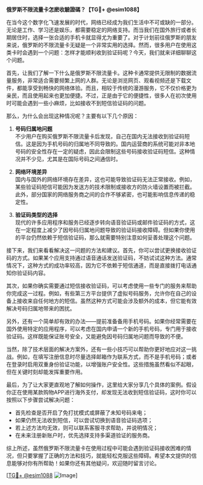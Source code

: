 **俄罗斯不限流量卡怎麽收驗證碼？【TG💪+ @esim1088】**

在当今这个数字化飞速发展的时代，网络已经成为我们生活中不可或缺的一部分。无论是工作、学习还是娱乐，都需要稳定的网络支持。而当我们在国外旅行或者长期居住时，选择一张合适的手机卡就显得尤为重要了。对于计划前往俄罗斯的朋友来说，俄罗斯的不限流量卡无疑是一个非常实用的选择。然而，很多用户在使用这类卡时会遇到一个问题：怎样才能顺利收到验证码呢？今天，我们就来详细聊聊这个问题。

首先，让我们了解一下什么是俄罗斯不限流量卡。这种卡通常提供无限制的数据流量服务，非常适合需要频繁上网的人群。无论是浏览网页、观看视频还是下载文件，都能享受到畅快的网络体验。而且，相较于传统的漫游服务，它不仅价格更为亲民，而且使用起来也更加便捷。不过，正是由于它的便捷性，很多人在初次使用时可能会遇到一些小麻烦，比如接收不到短信验证码的问题。

那么，为什么会出现这种情况呢？主要有以下几个原因：

1. **号码归属地问题**  
   不少用户在购买俄罗斯不限流量卡后发现，自己在国内无法接收到验证码短信。这是因为手机号码的归属地不同导致的。国内运营商的系统可能对非本地号码的安全性存在一定的疑虑，因此会限制这些号码接收验证码短信。这种情况并不少见，尤其是在国际号码之间通信时。

2. **网络环境差异**  
   国内与国外的网络环境存在差异，这也可能导致验证码无法正常接收。例如，某些验证码短信可能因为发送方的技术限制或接收方的防火墙设置而被拦截。此外，部分国家的网络服务商之间的合作不够紧密，也可能影响信息传递的稳定性。

3. **验证码类型的选择**  
   现代的许多应用程序和服务已经逐步转向语音验证码或邮件验证码的方式，这在一定程度上减少了因号码归属地问题导致的验证码接收障碍。但如果你使用的平台仍然依赖于短信验证码，那么就需要特别注意如何妥善处理这个问题。

接下来，我们来看看解决这一问题的方法和建议。首先，你可以尝试更换接收验证码的方式。如果某个应用支持通过语音通话发送验证码，不妨试试这种方法。通常情况下，这种方式的成功率较高，因为它不依赖于短信通道，而是直接拨打电话通知你验证码内容。

其次，如果你确实需要通过短信接收验证码，可以考虑使用一些专门的服务来帮助你完成这一过程。例如，有些第三方平台提供了虚拟号码服务，允许你在自己的设备上接收来自任何地方的短信。虽然这种方式可能会涉及额外的成本，但它能有效解决号码归属地带来的困扰。

另外，还有一个简单却有效的办法——提前准备备用手机号码。如果你经常需要在国外使用特定的应用程序，可以考虑在国内申请一个新的手机号码，专门用于接收验证码。这样既能保证账号安全，又能避免因号码归属地问题而导致的不便。

当然，除了技术层面的解决方案外，还有一些小技巧可以帮助你更好地应对这一挑战。例如，在填写注册信息时尽量选择邮箱作为联系方式，而不是手机号码；或者在登录时启用双重身份验证功能，以增强账户安全性。这些措施虽然看似不起眼，但在关键时刻却能发挥重要作用。

最后，为了让大家更直观地了解如何操作，这里给大家分享几个具体的案例。假设你正在使用某款购物APP进行海外支付，却发现无法收到短信验证码，这时你可以按照以下步骤尝试解决问题：

- 首先检查是否开启了免打扰模式或屏蔽了未知号码来电；
- 如果仍然无法收到短信，可以尝试切换到语音验证码选项；
- 若上述方法均无效，则可以联系客服寻求帮助，并说明情况；
- 在未来注册新账户时，优先选择支持多渠道验证的服务商。

综上所述，虽然俄罗斯不限流量卡在使用过程中可能会遇到验证码接收困难的情况，但只要掌握了正确的方法和技巧，就能轻松克服这些障碍。希望本文提供的信息能够对你有所帮助！如果你还有其他疑问，欢迎随时留言讨论。

[[TG💪+ @esim1088](https://t.me/s/esim1088) ![Image](https://i.postimg.cc/4NQfJmqS/Snipaste-2025-05-13-00-14-12.png)]